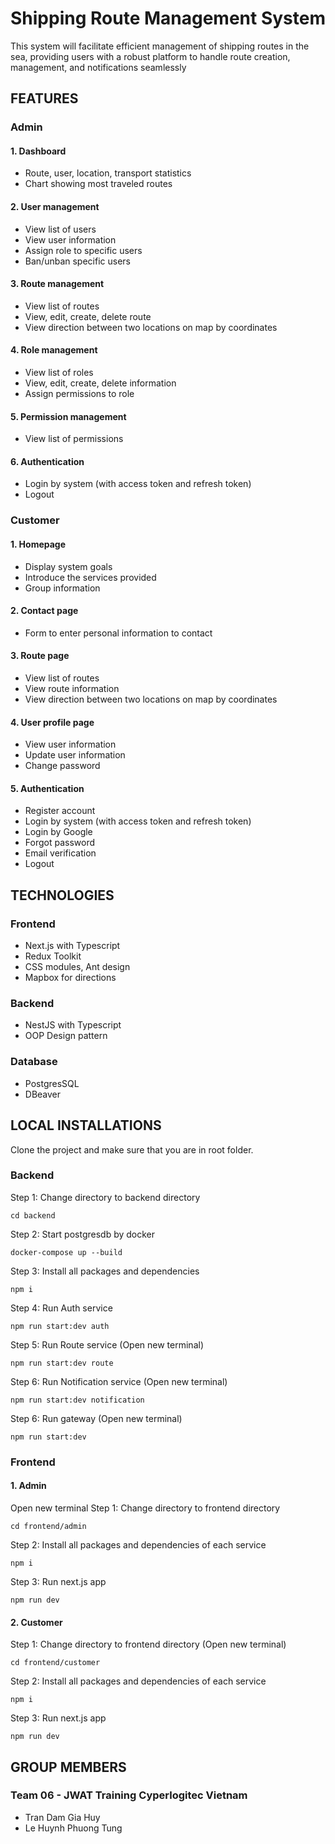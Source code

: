 # Shipping Route Management System
This system will facilitate efficient management of shipping routes in the sea, providing users with a robust platform to handle route creation, management, and notifications seamlessly

## FEATURES
### Admin
#### 1. Dashboard
- Route, user, location, transport statistics
- Chart showing most traveled routes
#### 2. User management
- View list of users
- View user information
- Assign role to specific users
- Ban/unban specific users
#### 3. Route management
- View list of routes
- View, edit, create, delete route
- View direction between two locations on map by coordinates
#### 4. Role management
- View list of roles
- View, edit, create, delete information
- Assign permissions to role
#### 5. Permission management
- View list of permissions
#### 6. Authentication
- Login by system (with access token and refresh token)
- Logout
  
### Customer
#### 1. Homepage
- Display system goals
- Introduce the services provided
- Group information
#### 2. Contact page
- Form to enter personal information to contact
#### 3. Route page
- View list of routes
- View route information
- View direction between two locations on map by coordinates
#### 4. User profile page
- View user information
- Update user information
- Change password
#### 5. Authentication
- Register account
- Login by system (with access token and refresh token)
- Login by Google
- Forgot password
- Email verification
- Logout

## TECHNOLOGIES
### Frontend
- Next.js with Typescript
- Redux Toolkit
- CSS modules, Ant design
- Mapbox for directions

### Backend
- NestJS with Typescript
- OOP Design pattern

### Database
- PostgresSQL
- DBeaver

## LOCAL INSTALLATIONS

Clone the project and make sure that you are in root folder.

### Backend

Step 1: Change directory to backend directory

```console
cd backend
```

Step 2: Start postgresdb by docker
```console
docker-compose up --build
```

Step 3: Install all packages and dependencies
```console
npm i
```

Step 4: Run Auth service
```console
npm run start:dev auth
```

Step 5: Run Route service (Open new terminal)
```console
npm run start:dev route
```

Step 6: Run Notification service (Open new terminal)
```console
npm run start:dev notification
```

Step 6: Run gateway (Open new terminal)
```console
npm run start:dev
```

### Frontend

#### 1. Admin
Open new terminal
Step 1: Change directory to frontend directory
```console
cd frontend/admin
```

Step 2: Install all packages and dependencies of each service
```console
npm i
```

Step 3: Run next.js app
```console
npm run dev
```

#### 2. Customer
Step 1: Change directory to frontend directory (Open new terminal)
```console
cd frontend/customer
```

Step 2: Install all packages and dependencies of each service
```console
npm i
```

Step 3: Run next.js app
```console
npm run dev
```

## GROUP MEMBERS
### Team 06 - JWAT Training Cyperlogitec Vietnam
- Tran Dam Gia Huy
- Le Huynh Phuong Tung
